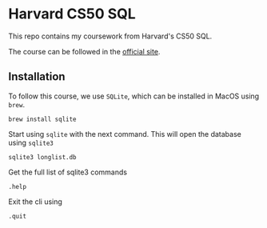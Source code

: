 # Harvard CS50 SQL
This repo contains my coursework from Harvard's CS50 SQL.

The course can be followed in the [official site](https://cs50.harvard.edu/sql/2023/).

## Installation
To follow this course, we use `SQLite`, which can be installed in MacOS using `brew`.
```
brew install sqlite
```
Start using `sqlite` with the next command. This will open the database using `sqlite3`
```
sqlite3 longlist.db
```
Get the full list of sqlite3 commands
```
.help
```
Exit the cli using
```
.quit
```
